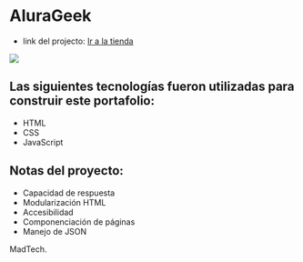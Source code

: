 # AluraGeek

- link del projecto: <a href="https://m1994d.github.io/AluraGeek/" target="_blank">Ir a la tienda</a>

<img src="![Sin título](https://github.com/user-attachments/assets/432b8c40-899d-4fe7-aa30-a9c1ebfd746b)
"/>


## Las siguientes tecnologías fueron utilizadas para construir este portafolio:
- HTML
- CSS
- JavaScript

## Notas del proyecto:

- Capacidad de respuesta
- Modularización HTML
- Accesibilidad
- Componenciación de páginas
- Manejo de JSON

MadTech.
